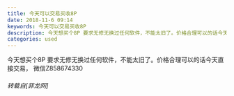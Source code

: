 ```yaml
---
title: 今天可以交易买收8P
date: 2018-11-6 09:14
keywords: 今天可以交易买收8P
description: 今天想买个8P 要求无修无换过任何软件，不能太旧了。价格合理可以的话今天直接交易， 微信Z858674330
categories: used
---
```

<td class="t_f" id="postmessage_2224029">

今天想买个8P 要求无修无换过任何软件，不能太旧了。价格合理可以的话今天直接交易， 微信Z858674330</td>
###### 转载自[菲龙网]